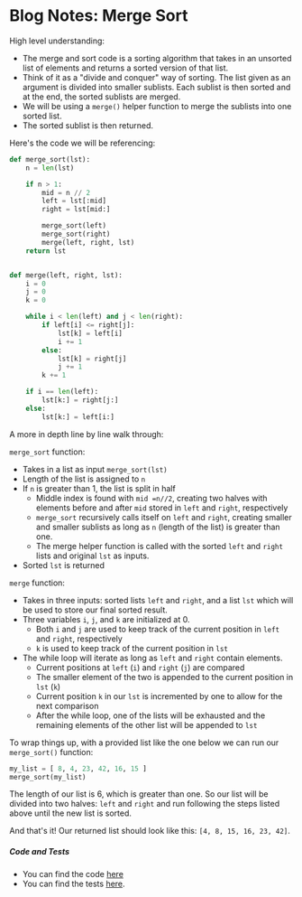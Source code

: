 # Blog Notes: Merge Sort

High level understanding:

- The merge and sort code is a sorting algorithm that takes in an unsorted list of elements and returns a sorted version of that list.
-  Think of it as a "divide and conquer" way of sorting. The list given as an argument is divided into smaller sublists. Each sublist is then sorted and at the end, the sorted sublists are merged.
- We will be using a `merge()` helper function to merge the sublists into one sorted list.
- The sorted sublist is then returned.

Here's the code we will be referencing:

```Python
def merge_sort(lst):
    n = len(lst)

    if n > 1:
        mid = n // 2
        left = lst[:mid]
        right = lst[mid:]

        merge_sort(left)
        merge_sort(right)
        merge(left, right, lst)
    return lst


def merge(left, right, lst):
    i = 0
    j = 0
    k = 0

    while i < len(left) and j < len(right):
        if left[i] <= right[j]:
            lst[k] = left[i]
            i += 1
        else:
            lst[k] = right[j]
            j += 1
        k += 1

    if i == len(left):
        lst[k:] = right[j:]
    else:
        lst[k:] = left[i:]
```
A more in depth line by line walk through:

`merge_sort` function:
- Takes in a list as input `merge_sort(lst)`
- Length of the list is assigned to `n`
- If `n` is greater than 1, the list is split in half
	- Middle index is found with `mid =n//2`, creating two halves with elements before and after `mid` stored in `left` and `right`, respectively
	- `merge_sort` recursively calls itself on `left` and `right`, creating smaller and smaller sublists as long as `n` (length of the list) is greater than one.
	- The merge helper function is called with the sorted `left` and `right` lists and original `lst` as inputs.
- Sorted `lst` is returned

`merge` function:
- Takes in three inputs: sorted lists `left` and `right`, and a list `lst` which will be used to store our final sorted result.
- Three variables `i`, `j`, and `k` are initialized at 0.
	- Both `i` and `j` are used to keep track of the current position in `left` and `right`, respectively
	- `k` is used to keep track of the current position in `lst`
- The while loop will iterate as long as `left` and `right` contain elements.
	- Current positions at `left` (`i`) and `right` (`j`) are compared
	- The smaller element of the two is appended to the current position in `lst` (`k`)
	- Current position `k` in our `lst` is incremented by one to allow for the next comparison
	- After the while loop, one of the lists will be exhausted and the remaining elements of the other list will be appended to `lst`

To wrap things up, with a provided list like the one below we can run our `merge_sort()` function:

```Python
my_list = [ 8, 4, 23, 42, 16, 15 ]
merge_sort(my_list)
```

The length of our list is 6, which is greater than one. So our list will be divided into two halves: `left` and `right` and run following the steps listed above until the new list is sorted.

And that's it! Our returned list should look like this: `[4, 8, 15, 16, 23, 42]`.

##### Code and Tests

- You can find the code [here](../../python/code_challenges/merge_sort.py)
- You can find the tests [here](../../python/tests/code_challenges/test_merge_sort.py).

